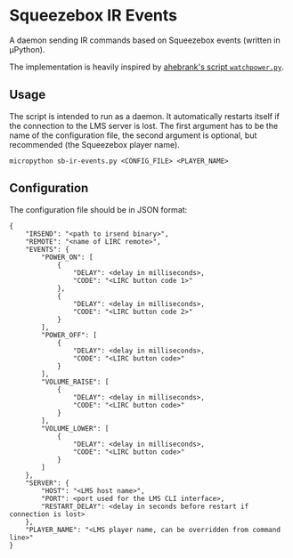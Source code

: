 # Squeezebox IR Events

A daemon sending IR commands based on Squeezebox events (written in µPython).

The implementation is heavily inspired by [ahebrank's script `watchpower.py`](https://github.com/ahebrank/squeezebox-utils).

## Usage

The script is intended to run as a daemon. It automatically restarts itself if the connection to the LMS server is lost. The first argument has to be the name of the configuration file, the second argument is optional, but recommended (the Squeezebox player name).

`micropython sb-ir-events.py <CONFIG_FILE> <PLAYER_NAME>`


## Configuration

The configuration file should be in JSON format:

```
{
	"IRSEND": "<path to irsend binary>",
	"REMOTE": "<name of LIRC remote>",
	"EVENTS": {
		"POWER_ON": [
			{
				"DELAY": <delay in milliseconds>,
				"CODE": "<LIRC button code 1>"
			},
			{
				"DELAY": <delay in milliseconds>,
				"CODE": "<LIRC button code 2>"
			}
		],
		"POWER_OFF": [
			{
				"DELAY": <delay in milliseconds>,
				"CODE": "<LIRC button code>"
			}
		],
		"VOLUME_RAISE": [
			{
				"DELAY": <delay in milliseconds>,
				"CODE": "<LIRC button code>"
			}
		],
		"VOLUME_LOWER": [
			{
				"DELAY": <delay in milliseconds>,
				"CODE": "<LIRC button code>"
			}
		]
	},
	"SERVER": {
		"HOST": "<LMS host name>",
		"PORT": <port used for the LMS CLI interface>,
		"RESTART_DELAY": <delay in seconds before restart if connection is lost>
	},
	"PLAYER_NAME": "<LMS player name, can be overridden from command line>"
}
```
